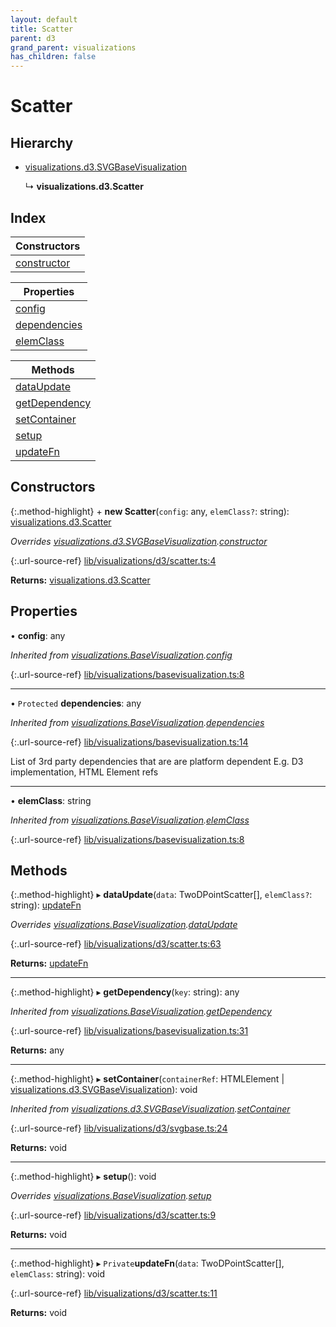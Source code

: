```yaml
---
layout: default
title: Scatter
parent: d3
grand_parent: visualizations
has_children: false
---
```


# Scatter

## Hierarchy

* [visualizations.d3.SVGBaseVisualization](/docs/classes/visualizations_d3_svgbasevisualization)

  ↳ **visualizations.d3.Scatter**

## Index

| Constructors |
|-----------|
| [constructor](#constructor) |

| Properties |
|-----------|
| [config](#config) |
| [dependencies](#dependencies) |
| [elemClass](#elemclass) |

| Methods |
|-----------|
| [dataUpdate](#dataupdate) |
| [getDependency](#getdependency) |
| [setContainer](#setcontainer) |
| [setup](#setup) |
| [updateFn](#updatefn) |

## Constructors

{:.method-highlight}
\+ **new Scatter**(`config`: any, `elemClass?`: string): [visualizations.d3.Scatter](/docs/classes/visualizations_d3_scatter)

*Overrides [visualizations.d3.SVGBaseVisualization](/docs/classes/visualizations_d3_svgbasevisualization).[constructor](/docs/classes/visualizations_d3_svgbasevisualization#constructor)*

{:.url-source-ref}
[lib/visualizations/d3/scatter.ts:4](https://github.com/ascentcore/dataspot/blob/b02167c/lib/visualizations/d3/scatter.ts#L4)

**Returns:** [visualizations.d3.Scatter](/docs/classes/visualizations_d3_scatter)

## Properties

•  **config**: any

*Inherited from [visualizations.BaseVisualization](/docs/classes/visualizations_basevisualization).[config](/docs/classes/visualizations_basevisualization#config)*

{:.url-source-ref}
[lib/visualizations/basevisualization.ts:8](https://github.com/ascentcore/dataspot/blob/b02167c/lib/visualizations/basevisualization.ts#L8)

___

• `Protected` **dependencies**: any

*Inherited from [visualizations.BaseVisualization](/docs/classes/visualizations_basevisualization).[dependencies](/docs/classes/visualizations_basevisualization#dependencies)*

{:.url-source-ref}
[lib/visualizations/basevisualization.ts:14](https://github.com/ascentcore/dataspot/blob/b02167c/lib/visualizations/basevisualization.ts#L14)

List of 3rd party dependencies that are are platform dependent
E.g. D3 implementation, HTML Element refs

___

•  **elemClass**: string

*Inherited from [visualizations.BaseVisualization](/docs/classes/visualizations_basevisualization).[elemClass](/docs/classes/visualizations_basevisualization#elemclass)*

{:.url-source-ref}
[lib/visualizations/basevisualization.ts:8](https://github.com/ascentcore/dataspot/blob/b02167c/lib/visualizations/basevisualization.ts#L8)

## Methods

{:.method-highlight}
▸ **dataUpdate**(`data`: TwoDPointScatter[], `elemClass?`: string): [updateFn](/docs/classes/visualizations_d3_scatter#updatefn)

*Overrides [visualizations.BaseVisualization](/docs/classes/visualizations_basevisualization).[dataUpdate](/docs/classes/visualizations_basevisualization#dataupdate)*

{:.url-source-ref}
[lib/visualizations/d3/scatter.ts:63](https://github.com/ascentcore/dataspot/blob/b02167c/lib/visualizations/d3/scatter.ts#L63)

**Returns:** [updateFn](/docs/classes/visualizations_d3_scatter#updatefn)

___

{:.method-highlight}
▸ **getDependency**(`key`: string): any

*Inherited from [visualizations.BaseVisualization](/docs/classes/visualizations_basevisualization).[getDependency](/docs/classes/visualizations_basevisualization#getdependency)*

{:.url-source-ref}
[lib/visualizations/basevisualization.ts:31](https://github.com/ascentcore/dataspot/blob/b02167c/lib/visualizations/basevisualization.ts#L31)

**Returns:** any

___

{:.method-highlight}
▸ **setContainer**(`containerRef`: HTMLElement \| [visualizations.d3.SVGBaseVisualization](/docs/classes/visualizations_d3_svgbasevisualization)): void

*Inherited from [visualizations.d3.SVGBaseVisualization](/docs/classes/visualizations_d3_svgbasevisualization).[setContainer](/docs/classes/visualizations_d3_svgbasevisualization#setcontainer)*

{:.url-source-ref}
[lib/visualizations/d3/svgbase.ts:24](https://github.com/ascentcore/dataspot/blob/b02167c/lib/visualizations/d3/svgbase.ts#L24)

**Returns:** void

___

{:.method-highlight}
▸ **setup**(): void

*Overrides [visualizations.BaseVisualization](/docs/classes/visualizations_basevisualization).[setup](/docs/classes/visualizations_basevisualization#setup)*

{:.url-source-ref}
[lib/visualizations/d3/scatter.ts:9](https://github.com/ascentcore/dataspot/blob/b02167c/lib/visualizations/d3/scatter.ts#L9)

**Returns:** void

___

{:.method-highlight}
▸ `Private`**updateFn**(`data`: TwoDPointScatter[], `elemClass`: string): void

{:.url-source-ref}
[lib/visualizations/d3/scatter.ts:11](https://github.com/ascentcore/dataspot/blob/b02167c/lib/visualizations/d3/scatter.ts#L11)

**Returns:** void
